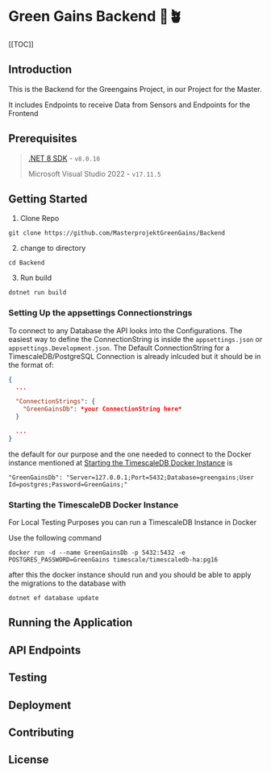 # Green Gains Backend 💪🪴

[[TOC]]

## Introduction

This is the Backend for the Greengains Project, in our Project for the Master.

It includes Endpoints to receive Data from Sensors and Endpoints for the Frontend

## Prerequisites

> [.NET 8 SDK](https://dotnet.microsoft.com/en-us/download/dotnet/8.0) - `v8.0.10`
>
> Microsoft Visual Studio 2022 - `v17.11.5`

## Getting Started

1. Clone Repo

```console
git clone https://github.com/MasterprojektGreenGains/Backend
```

2. change to directory

```console
cd Backend
```

3. Run build

```console
dotnet run build
```

### Setting Up the appsettings Connectionstrings

To connect to any Database the API looks into the Configurations. The easiest way to define the ConnectionString is inside the `appsettings.json` or `appsettings.Development.json`. The Default ConnectionString for a TimescaleDB/PostgreSQL Connection is already inlcuded but it should be in the format of:

```json
{
  ...

  "ConnectionStrings": {
    "GreenGainsDb": *your ConnectionString here*
  }

  ...
}
```

the default for our purpose and the one needed to connect to the Docker instance mentioned at [Starting the TimescaleDB Docker Instance](#starting-the-timescaledb-docker-instance) is

`"GreenGainsDb": "Server=127.0.0.1;Port=5432;Database=greengains;User Id=postgres;Password=GreenGains;"`

### Starting the TimescaleDB Docker Instance

For Local Testing Purposes you can run a TimescaleDB Instance in Docker

Use the following command

```console
docker run -d --name GreenGainsDb -p 5432:5432 -e POSTGRES_PASSWORD=GreenGains timescale/timescaledb-ha:pg16
```

after this the docker instance should run and you should be able to apply the migrations to the database with

```console
dotnet ef database update
```

## Running the Application

## API Endpoints

## Testing

## Deployment

## Contributing

## License
